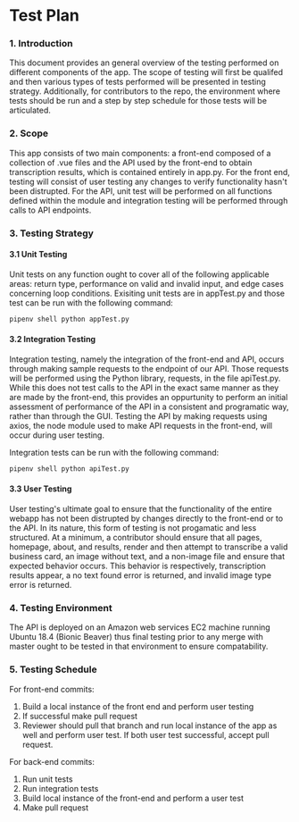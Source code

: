 # Test Plan

### 1. Introduction
This document provides an general overview of the testing performed on different components of the app. The scope of testing will first be qualifed and then various types of tests performed will be presented in testing strategy. Additionally, for contributors to the repo, the environment where tests should be run and a step by step schedule for those tests will be articulated.

### 2. Scope
This app consists of two main components: a front-end composed of a collection of .vue files and the API used by the front-end to obtain transcription results, which is contained entirely in app.py. For the front end, testing will consist of user testing any changes to verify functionality hasn't been distrupted. For the API, unit test will be performed on all functions defined within the module and integration testing will be performed through calls to API endpoints.

### 3. Testing Strategy
#### 3.1 Unit Testing
Unit tests on any function ought to cover all of the following applicable areas: return type, performance on valid and invalid input, and edge cases concerning loop conditions. Exisiting unit tests are in appTest.py and those test can be run with the following command:
```bash
pipenv shell python appTest.py
```
#### 3.2 Integration Testing
Integration testing, namely the integration of the front-end and API, occurs through making sample requests to the endpoint of our API. Those requests will be performed using the Python library, requests, in the file apiTest.py. While this does not test calls to the API in the exact same manner as they are made by the front-end, this provides an oppurtunity to perform an initial assessment of performance of the API in a consistent and programatic way, rather than through the GUI. Testing the API by making requests using axios, the node module used to make API requests in the front-end, will occur during user testing.

Integration tests can be run with the following command:
```bash
pipenv shell python apiTest.py
```
#### 3.3 User Testing
User testing's ultimate goal to ensure that the functionality of the entire webapp has not been distrupted by changes directly to the front-end or to the API. In its nature, this form of testing is not progamatic and less structured. At a minimum, a contributor should ensure that all pages, homepage, about, and results, render and then attempt to transcribe a valid business card, an image without text, and a non-image file and ensure that expected behavior occurs. This behavior is respectively, transcription results appear, a no text found error is returned, and invalid image type error is returned.

### 4. Testing Environment
The API is deployed on an Amazon web services EC2 machine running Ubuntu 18.4 (Bionic Beaver) thus final testing prior to any merge with master ought to be tested in that environment to ensure compatability.

### 5. Testing Schedule
For front-end commits:
1. Build a local instance of the front end and perform user testing 
2. If successful make pull request 
3. Reviewer should pull that branch and run local instance of the app as well and perform user test. If both user test successful, accept pull request.

For back-end commits:
1. Run unit tests
2. Run integration tests
3. Build local instance of the front-end and perform a user test
4. Make pull request
